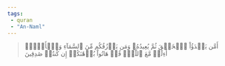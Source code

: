 ```yaml
---
tags: 
 - quran 
 - "An-Naml"
---
```


> أَمَّن يَبۡدَؤُاْ ٱلۡخَلۡقَ ثُمَّ يُعِيدُهُۥ وَمَن يَرۡزُقُكُم مِّنَ ٱلسَّمَآءِ وَٱلۡأَرۡضِۗ أَءِلَٰهٞ مَّعَ ٱللَّهِۚ قُلۡ هَاتُواْ بُرۡهَٰنَكُمۡ إِن كُنتُمۡ صَٰدِقِينَ
